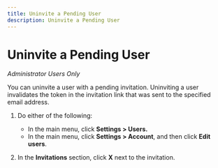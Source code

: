 ```yaml
---
title: Uninvite a Pending User
description: Uninvite a Pending User
---
```

# Uninvite a Pending User

*Administrator Users Only*

You can uninvite a user with a pending invitation. Uninviting a user invalidates the token in the invitation link that was sent to the specified email address.

1. Do either of the following:

    * In the main menu, click **Settings > Users.**
    * In the main menu, click **Settings > Account**, and then click **Edit users**.

1. In the **Invitations** section, click **X** next to the invitation.

<!--
>[!MORELIKETHIS]
>
>* [Invite a New User for Your Organization Account](/help/dsp/admin/user-invite.md)
>* [Resend a Pending User Invitation for Your Organization Account](/help/dsp/admin/user-resend-invite)
>* [Edit User Permissions or Delete a User](/help/dsp/admin/user-edit.md)
-->
